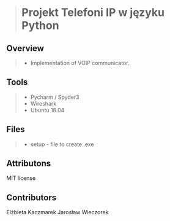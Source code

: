 ># Projekt Telefoni IP w języku Python

Overview
----------
>- Implementation of VOIP communicator.

Tools
-------
>- Pycharm / Spyder3
>- Wireshark
>- Ubuntu 18.04

Files
-------------
>- setup - file to create .exe

Attributons
-------------
MIT license

Contributors
-------------
Elżbieta Kaczmarek
Jarosław Wieczorek




